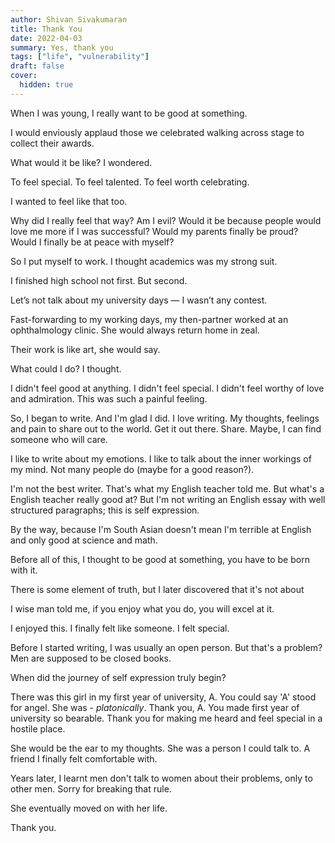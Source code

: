 ```yaml
---
author: Shivan Sivakumaran
title: Thank You
date: 2022-04-03
summary: Yes, thank you
tags: ["life", "vulnerability"]
draft: false
cover:
  hidden: true
---
```


When I was young, I really want to be good at something.

I would enviously applaud those we celebrated walking across stage to collect their awards.

What would it be like? I wondered.

To feel special. To feel talented. To feel worth celebrating.

I wanted to feel like that too.

Why did I really feel that way? Am I evil? Would it be because people would love me more if I was successful? Would my parents finally be proud? Would I finally be at peace with myself?

So I put myself to work. I thought academics was my strong suit.

I finished high school not first. But second.

Let’s not talk about my university days — I wasn’t any contest.

Fast-forwarding to my working days, my then-partner worked at an ophthalmology clinic. She would always return home in zeal.

Their work is like art, she would say.

What could I do? I thought.

I didn't feel good at anything. I didn't feel special. I didn't feel worthy of love and admiration. This was such a painful feeling.

So, I began to write. And I'm glad I did. I love writing. My thoughts, feelings and pain to share out to the world. Get it out there. Share. Maybe, I can find someone who will care.

I like to write about my emotions. I like to talk about the inner workings of my mind. Not many people do (maybe for a good reason?).

I'm not the best writer. That's what my English teacher told me. But what's a English teacher really good at? But I'm not writing an English essay with well structured paragraphs; this is self expression.

By the way, because I'm South Asian doesn't mean I'm terrible at English and only good at science and math.

Before all of this, I thought to be good at something, you have to be born with it.

There is some element of truth, but I later discovered that it's not about

I wise man told me, if you enjoy what you do, you will excel at it.

I enjoyed this. I finally felt like someone. I felt special.

Before I started writing, I was usually an open person. But that's a problem? Men are supposed to be closed books.

When did the journey of self expression truly begin?

There was this girl in my first year of university, A. You could say 'A' stood for angel. She was - _platonically_. Thank you, A. You made first year of university so bearable. Thank you for making me heard and feel special in a hostile place.

She would be the ear to my thoughts. She was a person I could talk to. A friend I finally felt comfortable with.

Years later, I learnt men don't talk to women about their problems, only to other men. Sorry for breaking that rule.

She eventually moved on with her life.

Thank you.
